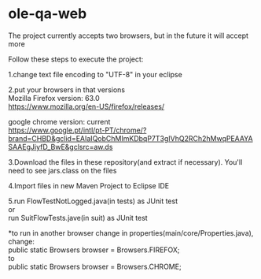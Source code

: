 # ole-qa-web
The project currently accepts two browsers, but in the future it will accept more


Follow these steps to execute the project:  
  
1.change text file encoding to "UTF-8" in your eclipse  

2.put your browsers in that versions  
Mozilla Firefox version: 63.0  
https://www.mozilla.org/en-US/firefox/releases/

google chrome version: current  
https://www.google.pt/intl/pt-PT/chrome/?brand=CHBD&gclid=EAIaIQobChMImKDbqP7T3gIVhQ2RCh2hMwqPEAAYASAAEgJiyfD_BwE&gclsrc=aw.ds
  
3.Download the files in these repository(and extract if necessary). You'll need to see jars.class on the files  

4.Import files in new Maven Project to Eclipse IDE  

5.run FlowTestNotLogged.java(in tests) as JUnit test  
  or  
  run SuitFlowTests.jave(in suit) as JUnit test  
  
*to run in another browser change in properties(main/core/Properties.java), change:  
public static Browsers browser = Browsers.FIREFOX;  
to  
public static Browsers browser = Browsers.CHROME;
